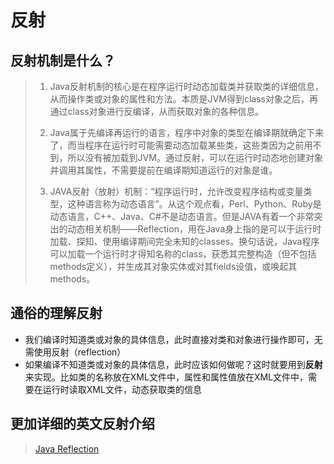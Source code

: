 # 反射

## 反射机制是什么？

>1. Java反射机制的核心是在程序运行时动态加载类并获取类的详细信息，从而操作类或对象的属性和方法。本质是JVM得到class对象之后，再通过class对象进行反编译，从而获取对象的各种信息。
>
>2. Java属于先编译再运行的语言，程序中对象的类型在编译期就确定下来了，而当程序在运行时可能需要动态加载某些类，这些类因为之前用不到，所以没有被加载到JVM。通过反射，可以在运行时动态地创建对象并调用其属性，不需要提前在编译期知道运行的对象是谁。
>
>3. JAVA反射（放射）机制：“程序运行时，允许改变程序结构或变量类型，这种语言称为动态语言”。从这个观点看，Perl、Python、Ruby是动态语言，C++、Java、C#不是动态语言。但是JAVA有着一个非常突出的动态相关机制——Reflection，用在Java身上指的是可以于运行时加载、探知、使用编译期间完全未知的classes。换句话说，Java程序可以加载一个运行时才得知名称的class，获悉其完整构造（但不包括methods定义），并生成其对象实体或对其fields设值，或唤起其methods。

## 通俗的理解反射

+ 我们编译时知道类或对象的具体信息，此时直接对类和对象进行操作即可，无需使用反射（reflection）
+ 如果编译不知道类或对象的具体信息，此时应该如何做呢？这时就要用到**反射** 来实现。比如类的名称放在XML文件中，属性和属性值放在XML文件中，需要在运行时读取XML文件，动态获取类的信息

## 更加详细的英文反射介绍

>[Java Reflection](https://www.baeldung.com/java-reflection)
>